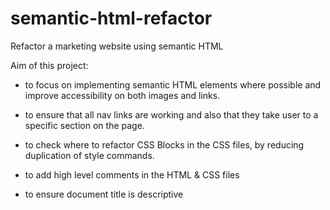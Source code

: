 # semantic-html-refactor
Refactor a marketing website using semantic HTML

Aim of this project:

- to focus on implementing semantic HTML elements where possible and improve accessibility on both images and links.

- to ensure that all nav links are working and also that they take user to a specific section on the page.

- to check where to refactor CSS Blocks in the CSS files, by reducing duplication of style commands.

- to add high level comments in the HTML & CSS files

- to ensure document title is descriptive

